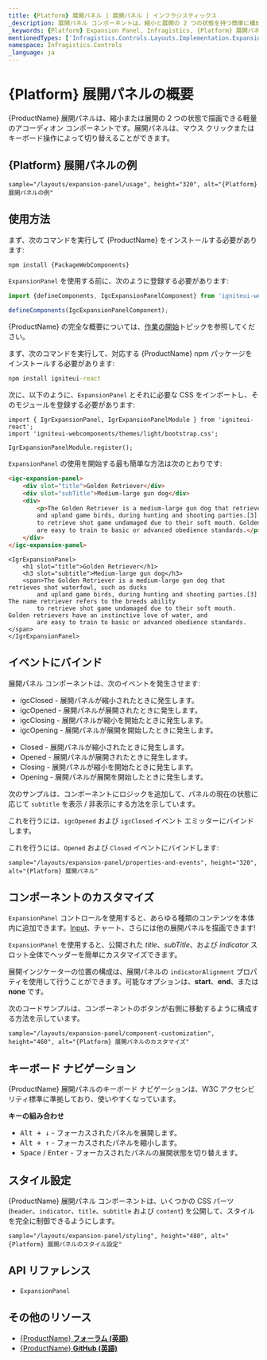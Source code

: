 ```yaml
---
title: {Platform} 展開パネル | 展開パネル | インフラジスティックス
_description: 展開パネル コンポーネントは、縮小と展開の 2 つの状態を持つ簡単に構成可能な展開可能なコンポーネントを提供します。
_keywords: {Platform} Expansion Panel, Infragistics, {Platform} 展開パネル, {ProductName}, インフラジスティックス
mentionedTypes: ['Infragistics.Controls.Layouts.Implementation.ExpansionPanel']
namespace: Infragistics.Controls
_language: ja
---
```


# {Platform} 展開パネルの概要
{ProductName} 展開パネルは、縮小または展開の 2 つの状態で描画できる軽量のアコーディオン コンポーネントです。展開パネルは、マウス クリックまたはキーボード操作によって切り替えることができます。

## {Platform} 展開パネルの例

`sample="/layouts/expansion-panel/usage", height="320", alt="{Platform} 展開パネルの例"`

<div class="divider--half"></div>

## 使用方法

<!-- WebComponents -->
まず、次のコマンドを実行して {ProductName} をインストールする必要があります:

```cmd
npm install {PackageWebComponents}
```

`ExpansionPanel` を使用する前に、次のように登録する必要があります:

```ts
import {defineComponents, IgcExpansionPanelComponent} from 'igniteui-webcomponents';

defineComponents(IgcExpansionPanelComponent);
```

{ProductName} の完全な概要については、[作業の開始](../general-getting-started.md)トピックを参照してください。

<!-- end: WebComponents -->

<!-- React -->

まず、次のコマンドを実行して、対応する {ProductName} npm パッケージをインストールする必要があります:

```cmd
npm install igniteui-react
```

次に、以下のように、`ExpansionPanel` とそれに必要な CSS をインポートし、そのモジュールを登録する必要があります:

```tsx
import { IgrExpansionPanel, IgrExpansionPanelModule } from 'igniteui-react';
import 'igniteui-webcomponents/themes/light/bootstrap.css';

IgrExpansionPanelModule.register();
```

<!-- end: React -->

`ExpansionPanel` の使用を開始する最も簡単な方法は次のとおりです:

<!-- WebComponents -->
```html
<igc-expansion-panel>
    <div slot="title">Golden Retriever</div>
    <div slot="subTitle">Medium-large gun dog</div>
    <div>
        <p>The Golden Retriever is a medium-large gun dog that retrieves shot waterfowl, such as ducks
        and upland game birds, during hunting and shooting parties.[3] The name "retriever" refers to the breed's ability
        to retrieve shot game undamaged due to their soft mouth. Golden retrievers have an instinctive love of water, and
        are easy to train to basic or advanced obedience standards.</p>
    </div>
</igc-expansion-panel>
```
<!-- end: WebComponents -->

```tsx
<IgrExpansionPanel>
    <h1 slot="title">Golden Retriever</h1>
    <h3 slot="subtitle">Medium-large gun dog</h3>
    <span>The Golden Retriever is a medium-large gun dog that retrieves shot waterfowl, such as ducks
        and upland game birds, during hunting and shooting parties.[3] The name retriever refers to the breeds ability
        to retrieve shot game undamaged due to their soft mouth. Golden retrievers have an instinctive love of water, and
        are easy to train to basic or advanced obedience standards.</span>
</IgrExpansionPanel>
```

## イベントにバインド

展開パネル コンポーネントは、次のイベントを発生させます:

<!-- WebComponents -->

- igcClosed - 展開パネルが縮小されたときに発生します。
- igcOpened - 展開パネルが展開されたときに発生します。
- igcClosing - 展開パネルが縮小を開始たときに発生します。
- igcOpening - 展開パネルが展開を開始したときに発生します。

<!-- end: WebComponents -->

<!-- React -->

- Closed - 展開パネルが縮小されたときに発生します。
- Opened - 展開パネルが展開されたときに発生します。
- Closing - 展開パネルが縮小を開始たときに発生します。
- Opening - 展開パネルが展開を開始したときに発生します。

<!-- end: React -->

次のサンプルは、コンポーネントにロジックを追加して、パネルの現在の状態に応じて `subtitle` を表示 / 非表示にする方法を示しています。

<!-- WebComponents -->

これを行うには、`igcOpened` および `igcClosed` イベント エミッターにバインドします。

<!-- end: WebComponents -->

<!-- React -->

これを行うには、`Opened` および `Closed` イベントにバインドします:

<!-- end: React -->

`sample="/layouts/expansion-panel/properties-and-events", height="320", alt="{Platform} 展開パネル"`



<div class="divider--half"></div>

## コンポーネントのカスタマイズ
`ExpansionPanel` コントロールを使用すると、あらゆる種類のコンテンツを本体内に追加できます。[Input](../inputs/input.md)、チャート、さらには他の展開パネルを描画できます!

`ExpansionPanel` を使用すると、公開された *title*、*subTitle*、および *indicator* スロット全体でヘッダーを簡単にカスタマイズできます。

展開インジケーターの位置の構成は、展開パネルの `indicatorAlignment` プロパティを使用して行うことができます。可能なオプションは、**start**、**end**、または **none** です。

次のコードサンプルは、コンポーネントのボタンが右側に移動するように構成する方法を示しています。

`sample="/layouts/expansion-panel/component-customization", height="460", alt="{Platform} 展開パネルのカスタマイズ"`



<div class="divider--half"></div>

## キーボード ナビゲーション

{ProductName} 展開パネルのキーボード ナビゲーションは、W3C アクセシビリティ標準に準拠しており、使いやすくなっています。

**キーの組み合わせ**

 - <kbd>Alt + ↓</kbd> - フォーカスされたパネルを展開します。
 - <kbd>Alt + ↑</kbd> - フォーカスされたパネルを縮小します。
 - <kbd>Space</kbd> / <kbd>Enter</kbd> - フォーカスされたパネルの展開状態を切り替えます。


## スタイル設定

{ProductName} 展開パネル コンポーネントは、いくつかの CSS パーツ (`header`、`indicator`、`title`、`subtitle` および `content`) を公開して、スタイルを完全に制御できるようにします。

`sample="/layouts/expansion-panel/styling", height="480", alt="{Platform} 展開パネルのスタイル設定"`

<div class="divider"></div>


## API リファレンス

 - `ExpansionPanel`

## その他のリソース

* [{ProductName} **フォーラム (英語)**]({ForumsLink})
* [{ProductName} **GitHub (英語)**]({GithubLink})